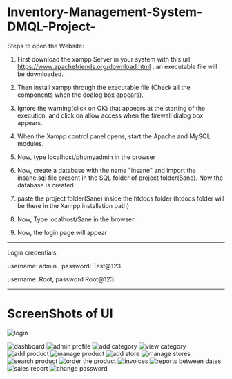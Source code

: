 # Inventory-Management-System-DMQL-Project-
Steps to open the Website:

1. First download the xampp Server in your system with this url https://www.apachefriends.org/download.html , an executable file will be downloaded.

2. Then install xampp through the executable file (Check all the components when the doalog box appears).

3. Ignore the warning(click on OK) that appears at the starting of the execution, and click on allow access when the firewall dialog box appears.

4. When the Xampp control panel opens, start the Apache and MySQL modules.

5. Now, type localhost/phpmyadmin in the browser

6. Now, create a database with the name "insane" and import the insane.sql file present in the SQL folder of project folder(Sane). Now the database is created.

7. paste the project folder(Sane) inside the htdocs folder (htdocs folder will be there in the Xampp installation path)

8. Now, Type localhost/Sane in the browser.

9. Now, the login page will appear

-------------------------------------------------------------------------------

Login credentials:

username: admin , password: Test@123

username: Root, password Root@123

----------------------------------------------------------------------------------
# ScreenShots of UI



![login](https://user-images.githubusercontent.com/60127275/208624843-823c4d57-74af-43ea-a5c5-a2d3b908e4a2.png)

![dashboard](https://user-images.githubusercontent.com/60127275/208624867-dd6632dd-1559-489d-8de9-996b01d9a0c2.png)
![admin profile](https://user-images.githubusercontent.com/60127275/208624919-7a8f3320-7075-492d-9c8e-92fecbbfc9d1.png)
![add category](https://user-images.githubusercontent.com/60127275/208624945-ad0b76ca-0e32-4b65-a072-e7987698ca97.png)
![view category](https://user-images.githubusercontent.com/60127275/208624979-9a184a07-04ec-4ceb-afd2-45a9ac7baadd.png)
![add product](https://user-images.githubusercontent.com/60127275/208624995-b9f1a840-85e7-4533-a111-3e34eb12b638.png)
![manage product](https://user-images.githubusercontent.com/60127275/208625010-11e2d3e9-f58e-44c7-9ec0-2cf6f7f3d377.png)
![add store](https://user-images.githubusercontent.com/60127275/208625033-6ff8ae03-814b-4c66-ba20-7a4cca894161.png)
![manage stores](https://user-images.githubusercontent.com/60127275/208625053-be3e49a3-e5b3-4c58-80c3-86c364491409.png)
![search product](https://user-images.githubusercontent.com/60127275/208625097-fa7fd99b-fc70-4483-b64e-069f6ff8bfc7.png)
![order the product](https://user-images.githubusercontent.com/60127275/208625113-4ad3d086-6d13-40bd-82a0-8fa95b3257ef.png)
![invoices](https://user-images.githubusercontent.com/60127275/208625160-f7e320b0-d2a3-4e8d-97a6-dbee37606a21.png)
![reports between dates](https://user-images.githubusercontent.com/60127275/208625182-15004d99-a313-424d-ba2a-fb8880172cb7.png)
![sales report](https://user-images.githubusercontent.com/60127275/208625201-55d61c50-6688-43bf-85f6-032830e8b796.png)
![change password](https://user-images.githubusercontent.com/60127275/208625235-0dfba254-cb99-43fa-a643-154e370490e5.png)
